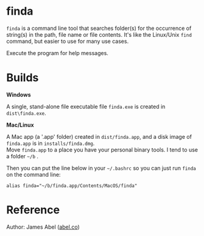 finda
=====

`finda` is a command line tool that searches folder(s) for the occurrence of string(s) in the path, file name or 
file contents.  It's like the Linux/Unix `find` command, but easier to use for many use cases.

Execute the program for help messages.

Builds
======

**Windows**

A single, stand-alone file executable file `finda.exe` is created in `dist\finda.exe`.

**Mac/Linux**

A Mac app (a '.app' folder) created in `dist/finda.app`, and a disk image of `finda.app` is in `installs/finda.dmg`.  
Move `finda.app` to a place you have your personal binary tools.  I tend to use a folder `~/b` .

Then you can put the line below in your `~/.bashrc` so you can just run `finda` on the command line:

    alias finda="~/b/finda.app/Contents/MacOS/finda"

Reference
=========
Author: James Abel ([abel.co](http://www.abel.co))

